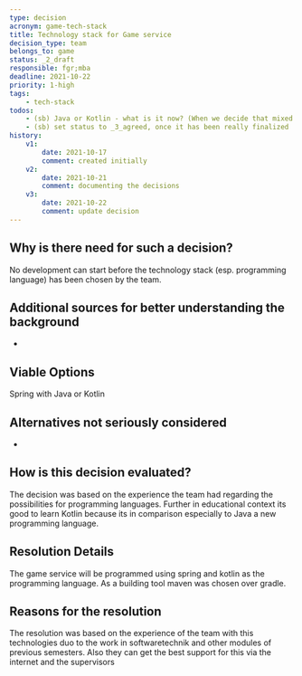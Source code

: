 ```yaml
---
type: decision
acronym: game-tech-stack
title: Technology stack for Game service
decision_type: team
belongs_to: game
status: _2_draft
responsible: fgr;mba
deadline: 2021-10-22
priority: 1-high
tags: 
    - tech-stack
todos:
    - (sb) Java or Kotlin - what is it now? (When we decide that mixed language is ok, then just remove this todo)
    - (sb) set status to _3_agreed, once it has been really finalized
history:
    v1:
        date: 2021-10-17
        comment: created initially  
    v2:
        date: 2021-10-21
        comment: documenting the decisions     
    v3: 
        date: 2021-10-22
        comment: update decision 
---
```


## Why is there need for such a decision?

No development can start before the technology stack (esp. programming language) has been chosen by the team.

## Additional sources for better understanding the background

-

## Viable Options

Spring with Java or Kotlin 

## Alternatives not seriously considered

-

## How is this decision evaluated?

The decision was based on the experience the team had regarding the possibilities for programming languages. Further in 
educational context its good to learn Kotlin because its in comparison especially to Java a new programming language.
 
## Resolution Details

The game service will be programmed using spring and kotlin as the programming language. As a building tool maven was chosen over gradle.

## Reasons for the resolution

The resolution was based on the experience of the team with this technologies duo to the work in softwaretechnik and other modules of previous semesters. Also they can 
get the best support for this via the internet and the supervisors
